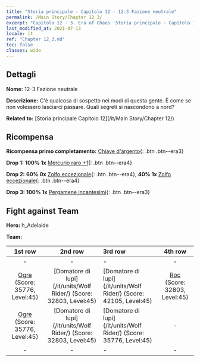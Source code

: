 ```yaml
---
title: "Storia principale - Capitolo 12 - 12-3 Fazione neutrale"
permalink: /Main Story/Chapter 12_3/
excerpt: "Capitolo 12 - 3. Era of Chaos  Storia principale - Capitolo 12_3. 12-3 Fazione neutrale"
last_modified_at: 2021-07-13
locale: it
ref: "Chapter 12_3.md"
toc: false
classes: wide
---
```


## Dettagli

 **Nome:** 12-3 Fazione neutrale

 **Descrizione:** C'è qualcosa di sospetto nei modi di questa gente. È come se non volessero lasciarci passare. Quali segreti si nascondono a nord?

 **Related to:** [Storia principale Capitolo 12](/it/Main Story/Chapter 12/)

## Ricompensa

 **Ricompensa primo completamento:** [Chiave d'argento](/ItemsIT/con_693/){: .btn .btn--era3}

 **Drop 1:** **100% 1x** [Mercurio raro +1](/ItemsIT/mat_42/){: .btn .btn--era4}

 **Drop 2:** **60% 0x** [Zolfo eccezionale](/ItemsIT/mat_36/){: .btn .btn--era4}, **40% 1x** [Zolfo eccezionale](/ItemsIT/mat_36/){: .btn .btn--era4}

 **Drop 3:** **100% 1x** [Pergamene incantesimi](/ItemsIT/con_694/){: .btn .btn--era3}


## Fight against Team
 **Hero:** h_Adelaide

 **Team:**


  | 1st row | 2nd row | 3rd row | 4th row |
  |:----:|:----:|:----|:----:|
  | - | - | - | - |
  | [Ogre](/it/units/Ogre/) (Score: 35776, Level:45)  | [Domatore di lupi](/it/units/Wolf Rider/) (Score: 32803, Level:45)  | [Domatore di lupi](/it/units/Wolf Rider/) (Score: 42105, Level:45)  | [Roc](/it/units/Roc/) (Score: 32803, Level:45)  |
  | [Ogre](/it/units/Ogre/) (Score: 35776, Level:45)  | [Domatore di lupi](/it/units/Wolf Rider/) (Score: 32803, Level:45)  | [Domatore di lupi](/it/units/Wolf Rider/) (Score: 35776, Level:45)  | - |
  | - | - | - | - |


